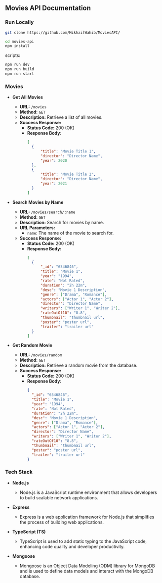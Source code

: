 ## Movies API Documentation

### Run Locally

<!-- git clone -->

```bash
git clone https://github.com/MikhailWahib/MoviesAPI/
```

```bash
cd movies-api
npm install
```

scripts:

```bash
npm run dev
npm run build
npm run start
```

### Movies

- **Get All Movies**

  - **URL:** `/movies`
  - **Method:** `GET`
  - **Description:** Retrieve a list of all movies.
  - **Success Response:**
    - **Status Code:** 200 (OK)
    - **Response Body:**
      ```json
      [
      	{
      		"title": "Movie Title 1",
      		"director": "Director Name",
      		"year": 2020
      	},
      	{
      		"title": "Movie Title 2",
      		"director": "Director Name",
      		"year": 2021
      	}
      ]
      ```

- **Search Movies by Name**

  - **URL:** `/movies/search/:name`
  - **Method:** `GET`
  - **Description:** Search for movies by name.
  - **URL Parameters:**
    - `name`: The name of the movie to search for.
  - **Success Response:**
    - **Status Code:** 200 (OK)
    - **Response Body:**
      ```json
      [
      	{
      		"_id": "6546846",
      		"title": "Movie 1",
      		"year": "1994",
      		"rate": "Not Rated",
      		"duration": "2h 22m",
      		"desc": "Movie 1 Description",
      		"genre": ["Drama", "Romance"],
      		"actors": ["Actor 1", "Actor 2"],
      		"director": "Director Name",
      		"writers": ["Writer 1", "Writer 2"],
      		"rateOutOf10": "8.8",
      		"thumbnail": "thumbnail url",
      		"poster": "poster url",
      		"trailer": "trailer url"
      	}
      ]
      ```

- **Get Random Movie**
  - **URL:** `/movies/random`
  - **Method:** `GET`
  - **Description:** Retrieve a random movie from the database.
  - **Success Response:**
    - **Status Code:** 200 (OK)
    - **Response Body:**
      ```json
      {
      	"_id": "6546846",
      	"title": "Movie 1",
      	"year": "1994",
      	"rate": "Not Rated",
      	"duration": "2h 22m",
      	"desc": "Movie 1 Description",
      	"genre": ["Drama", "Romance"],
      	"actors": ["Actor 1", "Actor 2"],
      	"director": "Director Name",
      	"writers": ["Writer 1", "Writer 2"],
      	"rateOutOf10": "8.8",
      	"thumbnail": "thumbnail url",
      	"poster": "poster url",
      	"trailer": "trailer url"
      }
      ```

### Tech Stack

- **Node.js**

  - Node.js is a JavaScript runtime environment that allows developers to build scalable network applications.

- **Express**

  - Express is a web application framework for Node.js that simplifies the process of building web applications.

- **TypeScript (TS)**

  - TypeScript is used to add static typing to the JavaScript code, enhancing code quality and developer productivity.

- **Mongoose**

  - Mongoose is an Object Data Modeling (ODM) library for MongoDB and is used to define data models and interact with the MongoDB database.

